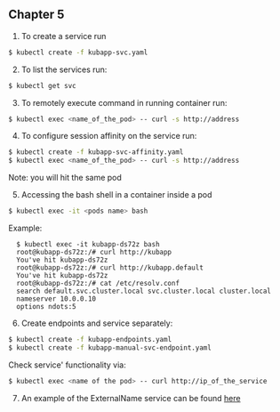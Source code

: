 ## Chapter 5  

1. To create a service run
``` bash
$ kubectl create -f kubapp-svc.yaml
```
2. To list the services run:
``` bash
$ kubectl get svc
```

3. To remotely execute command in running container run:
``` bash
$ kubectl exec <name_of_the_pod> -- curl -s http://address
```

4. To configure session affinity on the service run:
``` bash
$ kubectl create -f kubapp-svc-affinity.yaml
$ kubectl exec <name_of_the_pod> -- curl -s http://address
```
Note: you will hit the same pod 

5. Accessing the bash shell in a container inside a pod
``` bash
$ kubectl exec -it <pods name> bash
```

Example:
```
  $ kubectl exec -it kubapp-ds72z bash
  root@kubapp-ds72z:/# curl http://kubapp
  You've hit kubapp-ds72z
  root@kubapp-ds72z:/# curl http://kubapp.default
  You've hit kubapp-ds72z
  root@kubapp-ds72z:/# cat /etc/resolv.conf
  search default.svc.cluster.local svc.cluster.local cluster.local
  nameserver 10.0.0.10
  options ndots:5
```

6. Create endpoints and service separately:
``` bash
$ kubectl create -f kubapp-endpoints.yaml
$ kubectl create -f kubapp-manual-svc-endpoint.yaml
```

Check service' functionality via:
``` bash 
$ kubectl exec <name of the pod> -- curl http://ip_of_the_service
```

7. An example of the ExternalName service can be found [here](Chapter_5/externalname.yaml)

